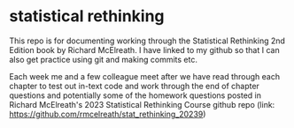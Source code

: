 # statistical rethinking 
This repo is for documenting working through the Statistical Rethinking 2nd Edition book by Richard McElreath. I have linked to my github so that I can also get practice using git and making commits etc.

Each week me and a few colleague meet after we have read through each chapter to test out in-text code and work through the end of chapter questions and potentially some of the homework questions posted in Richard McElreath's 2023 Statistical Rethinking Course github repo (link: https://github.com/rmcelreath/stat_rethinking_20239)

